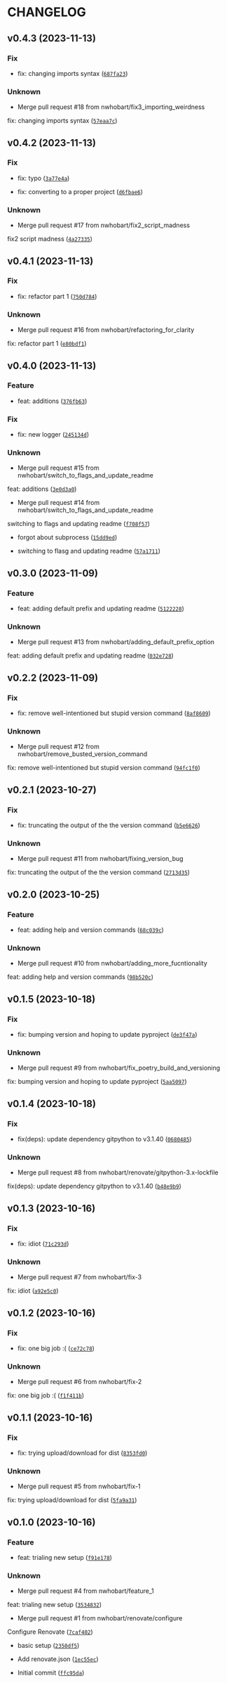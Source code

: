# CHANGELOG



## v0.4.3 (2023-11-13)

### Fix

* fix: changing imports syntax ([`687fa23`](https://github.com/nwhobart/bfjira/commit/687fa23600756ae6275c82d3ad393f6fb0cbd95a))

### Unknown

* Merge pull request #18 from nwhobart/fix3_importing_weirdness

fix: changing imports syntax ([`57eaa7c`](https://github.com/nwhobart/bfjira/commit/57eaa7c21fc2317be2488e79a2f6775cea9e4d86))


## v0.4.2 (2023-11-13)

### Fix

* fix: typo ([`3a77e4a`](https://github.com/nwhobart/bfjira/commit/3a77e4a638c6c3a74dabc68c3707cfa733f01c1c))

* fix: converting to a proper project ([`d6fbae6`](https://github.com/nwhobart/bfjira/commit/d6fbae68621256603aeb7cb3f944f6bcf4b69437))

### Unknown

* Merge pull request #17 from nwhobart/fix2_script_madness

fix2 script madness ([`4a27335`](https://github.com/nwhobart/bfjira/commit/4a273352409bd7d310af2d6d6fb19e04d3ab0108))


## v0.4.1 (2023-11-13)

### Fix

* fix: refactor part 1 ([`750d784`](https://github.com/nwhobart/bfjira/commit/750d7847460299f75709bb617e131cc4a4f41667))

### Unknown

* Merge pull request #16 from nwhobart/refactoring_for_clarity

fix: refactor part 1 ([`e80bdf1`](https://github.com/nwhobart/bfjira/commit/e80bdf1b470f9a4e748a8dfbc803987cd2e3e35e))


## v0.4.0 (2023-11-13)

### Feature

* feat: additions ([`376fb63`](https://github.com/nwhobart/bfjira/commit/376fb6345fc078fa1d596e0532527b47247a03c4))

### Fix

* fix: new logger ([`245134d`](https://github.com/nwhobart/bfjira/commit/245134dc2ef48fcd377b3beccc50668ea53a7650))

### Unknown

* Merge pull request #15 from nwhobart/switch_to_flags_and_update_readme

feat: additions ([`3e0d3a0`](https://github.com/nwhobart/bfjira/commit/3e0d3a018b73c9b3a3c440350c7e483118437435))

* Merge pull request #14 from nwhobart/switch_to_flags_and_update_readme

switching to flags and updating readme ([`f708f57`](https://github.com/nwhobart/bfjira/commit/f708f5732f31d929abb168f0a6dba75f7e18d3b6))

* forgot about subprocess ([`15dd9ed`](https://github.com/nwhobart/bfjira/commit/15dd9eddba0224ca7b66956d3482dff3c0735934))

* switching to flasg and updating readme ([`57a1711`](https://github.com/nwhobart/bfjira/commit/57a17115e6675c8c3663884a704810105a56f511))


## v0.3.0 (2023-11-09)

### Feature

* feat: adding default prefix and updating readme ([`5122228`](https://github.com/nwhobart/bfjira/commit/5122228ff6c1985814eedba2132c92fb949bff27))

### Unknown

* Merge pull request #13 from nwhobart/adding_default_prefix_option

feat: adding default prefix and updating readme ([`032e728`](https://github.com/nwhobart/bfjira/commit/032e728e9687c8d279bba19bca50e5e0b55f90e8))


## v0.2.2 (2023-11-09)

### Fix

* fix: remove well-intentioned but stupid version command ([`8af8609`](https://github.com/nwhobart/bfjira/commit/8af8609d6c8f79e056b5812be17ffe0c25d25377))

### Unknown

* Merge pull request #12 from nwhobart/remove_busted_version_command

fix: remove well-intentioned but stupid version command ([`94fc1f0`](https://github.com/nwhobart/bfjira/commit/94fc1f00017c614f0d32b87956193be87f1c34a9))


## v0.2.1 (2023-10-27)

### Fix

* fix: truncating the output of the the version command ([`b5e6626`](https://github.com/nwhobart/bfjira/commit/b5e6626a8bb77f1f8d7ee6b042a2590e8718e8ef))

### Unknown

* Merge pull request #11 from nwhobart/fixing_version_bug

fix: truncating the output of the the version command ([`2713d35`](https://github.com/nwhobart/bfjira/commit/2713d350ff7d83a0aefbe39bc11e72a8363cd899))


## v0.2.0 (2023-10-25)

### Feature

* feat: adding help and version commands ([`68c039c`](https://github.com/nwhobart/bfjira/commit/68c039c081da19818e719358d01a18a24ede7e06))

### Unknown

* Merge pull request #10 from nwhobart/adding_more_fucntionality

feat: adding help and version commands ([`98b520c`](https://github.com/nwhobart/bfjira/commit/98b520cd75872af98736459380818b416cca4fa0))


## v0.1.5 (2023-10-18)

### Fix

* fix: bumping version and hoping to update pyproject ([`de3f47a`](https://github.com/nwhobart/bfjira/commit/de3f47a0f2c0343960633677e6f8914dca01f4bf))

### Unknown

* Merge pull request #9 from nwhobart/fix_poetry_build_and_versioning

fix: bumping version and hoping to update pyproject ([`5aa5097`](https://github.com/nwhobart/bfjira/commit/5aa50970499426289e5bd10e30185afb04082fbd))


## v0.1.4 (2023-10-18)

### Fix

* fix(deps): update dependency gitpython to v3.1.40 ([`0680485`](https://github.com/nwhobart/bfjira/commit/06804856c95f858f774d88057d38ed6623adfd09))

### Unknown

* Merge pull request #8 from nwhobart/renovate/gitpython-3.x-lockfile

fix(deps): update dependency gitpython to v3.1.40 ([`b48e9b9`](https://github.com/nwhobart/bfjira/commit/b48e9b953606fac43fe3cf68e1f01da936f3e4f5))


## v0.1.3 (2023-10-16)

### Fix

* fix: idiot ([`71c293d`](https://github.com/nwhobart/bfjira/commit/71c293ddd2bcda6140f1b45af993ccf38aca365a))

### Unknown

* Merge pull request #7 from nwhobart/fix-3

fix: idiot ([`a92e5c0`](https://github.com/nwhobart/bfjira/commit/a92e5c06da2569809aa8e141bf93638c6080e605))


## v0.1.2 (2023-10-16)

### Fix

* fix: one big job :( ([`ce72c78`](https://github.com/nwhobart/bfjira/commit/ce72c788a22e075959cb32e85b5b233d38b1ea72))

### Unknown

* Merge pull request #6 from nwhobart/fix-2

fix: one big job :( ([`f1f411b`](https://github.com/nwhobart/bfjira/commit/f1f411b8772457369f08d75ac013f3462c17cd44))


## v0.1.1 (2023-10-16)

### Fix

* fix: trying upload/download for dist ([`8353fd0`](https://github.com/nwhobart/bfjira/commit/8353fd0081bac8faee272b4ca929f9594cc52dfe))

### Unknown

* Merge pull request #5 from nwhobart/fix-1

fix: trying upload/download for dist ([`5fa9a31`](https://github.com/nwhobart/bfjira/commit/5fa9a31232c7f3df3829cf29c7243d7da146ebd1))


## v0.1.0 (2023-10-16)

### Feature

* feat: trialing new setup ([`f91e178`](https://github.com/nwhobart/bfjira/commit/f91e178e142f2896171e224fbee4151650a5d37b))

### Unknown

* Merge pull request #4 from nwhobart/feature_1

feat: trialing new setup ([`3534832`](https://github.com/nwhobart/bfjira/commit/353483281859f4489787d88caa2b7104488f6443))

* Merge pull request #1 from nwhobart/renovate/configure

Configure Renovate ([`7caf402`](https://github.com/nwhobart/bfjira/commit/7caf4023716f59631287a511976d90ea57564565))

* basic setup ([`2350df5`](https://github.com/nwhobart/bfjira/commit/2350df50662d8cec31ef3e4fb2f5e64e51295ce8))

* Add renovate.json ([`1ec55ec`](https://github.com/nwhobart/bfjira/commit/1ec55ec4283e54433703b26163cf824c166f9081))

* Initial commit ([`ffc95da`](https://github.com/nwhobart/bfjira/commit/ffc95daef9372eb8115267bac393698ec83c97cc))
